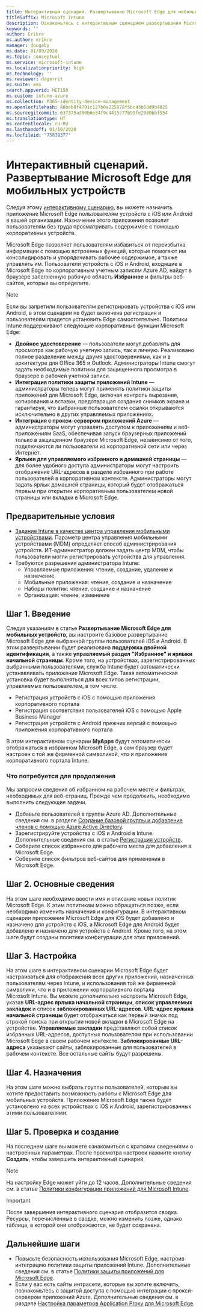 ```yaml
---
title: Интерактивный сценарий. Развертывание Microsoft Edge для мобильных устройств
titleSuffix: Microsoft Intune
description: Ознакомьтесь с интерактивным сценарием развертывания Microsoft Edge для мобильных устройств с портала управления устройствами Microsoft 365.
keywords: ''
author: Erikre
ms.author: erikre
manager: dougeby
ms.date: 01/09/2020
ms.topic: conceptual
ms.service: microsoft-intune
ms.localizationpriority: high
ms.technology: ''
ms.reviewer: dagerrit
ms.suite: ems
search.appverid: MET150
ms.custom: intune-azure
ms.collection: M365-identity-device-management
ms.openlocfilehash: 88beb8f4791c127b0a225878f5bc43b6dd9b4025
ms.sourcegitcommit: 637375a390b6e34f9c4415c77b99fe2980bbf554
ms.translationtype: HT
ms.contentlocale: ru-RU
ms.lasthandoff: 01/10/2020
ms.locfileid: "75839377"
---
```

# <a name="guided-scenario---deploy-microsoft-edge-for-mobile"></a>Интерактивный сценарий. Развертывание Microsoft Edge для мобильных устройств 

Следуя этому [интерактивному сценарию](~/fundamentals/guided-scenarios-overview.md), вы можете назначить приложение Microsoft Edge пользователям устройств с iOS или Android в вашей организации. Назначение этого приложения позволит пользователям без труда просматривать содержимое с помощью корпоративных устройств. 

Microsoft Edge позволяет пользователям избавиться от переизбытка информации с помощью встроенных функций, которые помогают им консолидировать и упорядочивать рабочее содержимое, а также управлять им. Пользователи устройств с iOS и Android, входящие в Microsoft Edge по корпоративным учетным записям Azure AD, найдут в браузере заполненную рабочую область **Избранное** и фильтры веб-сайтов, которые вы определите.

> [!NOTE]
> Если вы запретили пользователям регистрировать устройства с iOS или Android, в этом сценарии не будет включена регистрация и пользователям придется установить Edge самостоятельно.
Политики Intune поддерживают следующие корпоративные функции Microsoft Edge: 

- **Двойное удостоверение** — пользователи могут добавлять для просмотра как рабочую учетную запись, так и личную. Реализовано полное разделение между двумя удостоверениями, как и в архитектуре для Office 365 и Outlook. Администраторы Intune смогут задать необходимые политики для защищенного просмотра в браузере в рабочей учетной записи. 
- **Интеграция политики защиты приложений Intune** — администраторы теперь могут применять политики защиты приложений для Microsoft Edge, включая контроль вырезания, копирования и вставки, предотвращая создания снимков экрана и гарантируя, что выбранные пользователем ссылки открываются исключительно в других управляемых приложениях.
- **Интеграция с прокси-сервером приложений Azure** — администраторы могут управлять доступом к приложениям и веб-приложениям SaaS, обеспечивая запуск браузерных приложений только в защищенном браузере Microsoft Edge, независимо от того, подключаются ли пользователи из корпоративной сети или через Интернет. 
- **Ярлыки для управляемого избранного и домашней страницы** — для более удобного доступа администраторы могут настроить отображение URL-адресов в разделе избранного при работе пользователей в корпоративном контексте. Администраторы могут задать ярлык домашней страницы, который будет отображаться первым при открытии корпоративным пользователем новой страницы или вкладки в Microsoft Edge.

## <a name="prerequisites"></a>Предварительные условия

- [Задание Intune в качестве центра управления мобильными устройствами](mdm-authority-set.md#set-mdm-authority-to-intune). Параметр центра управления мобильными устройствами (MDM) определяет способ администрирования устройств. ИТ-администратор должен задать центр MDM, чтобы пользователи могли регистрировать устройства для управления.
- Требуются разрешения администратора Intune:
    - Управляемые приложения: чтение, создание, удаление и назначение
    - Мобильные приложения: чтение, создание и назначение
    - Наборы политик: чтение, создание и назначение
    - Организация: чтение, изменение

## <a name="step-1---introduction"></a>Шаг 1. Введение

Следуя указаниям в статье **Развертывание Microsoft Edge для мобильных устройств**, вы настроите базовое развертывание Microsoft Edge для выбранной группы пользователей iOS и Android. В этом развертывании будет реализована **поддержка двойной идентификации**, а также **управляемый раздел "Избранное" и ярлыки начальной страницы**. Кроме того, на устройствах, зарегистрированных выбранными пользователями, служба Intune будет автоматически устанавливать приложение Microsoft Edge. Такая автоматическая установка будет выполняться для всех типов регистрации, управляемых пользователем, в том числе: 
- Регистрация устройств с iOS с помощью приложения корпоративного портала 
- Регистрация соответствия пользователей iOS с помощью Apple Business Manager 
- Регистрация устройств с Android прежних версий с помощью приложения корпоративного портала 

В этом интерактивном сценарии **MyApps** будут автоматически отображаться в избранном Microsoft Edge, а сам браузер будет настроен с той же фирменной символикой, что и приложение корпоративного портала Intune. 

### <a name="what-you-will-need-to-continue"></a>Что потребуется для продолжения
Мы запросим сведения об избранном на рабочем месте и фильтрах, необходимых для веб-страниц. Прежде чем продолжить, необходимо выполнить следующие задачи.

- Добавьте пользователей в группы Azure AD. Дополнительные сведения см. в разделе [Создание базовой группы и добавление членов с помощью Azure Active Directory](https://go.microsoft.com/fwlink/?linkid=2102458).
- Зарегистрируйте устройства с iOS и Android в Intune. Дополнительные сведения см. в статье [Регистрация устройств](https://go.microsoft.com/fwlink/?linkid=2102547).
- Соберите список избранного для рабочего места для добавления в Microsoft Edge.
- Соберите список фильтров веб-сайтов для применения в Microsoft Edge.

## <a name="step-2---basics"></a>Шаг 2. Основные сведения

На этом шаге необходимо ввести имя и описание новых политик Microsoft Edge. К этим политикам можно обращаться позже, если необходимо изменить назначения и конфигурации. В интерактивном сценарии приложение Microsoft Edge для iOS будет добавлено и назначено для устройств с iOS, а Microsoft Edge для Android будет добавлено и назначено для устройств с Android. Кроме того, на этом шаге будут созданы политики конфигурации для этих приложений.

## <a name="step-3---configuration"></a>Шаг 3. Настройка

На этом шаге в интерактивном сценарии Microsoft Edge будет настраиваться для отображения всех других приложений, назначенных пользователям через Intune, и использования той же фирменной символики, что и в приложении корпоративного портала Microsoft Intune. Вы можете дополнительно настроить Microsoft Edge, указав **URL-адрес ярлыка начальной страницы**, **список управляемых закладок** и список **заблокированных URL-адресов**. **URL-адрес ярлыка начальной страницы** будет отображаться как первый значок под строкой поиска при открытии новой вкладки в Microsoft Edge на устройстве. **Управляемые закладки** представляют собой список избранных URL-адресов, доступных пользователям при использовании Microsoft Edge в своем рабочем контексте. **Заблокированные URL-адреса** указывают сайты, заблокированные для пользователей в рабочем контексте. Все остальные сайты будут разрешены. 

## <a name="step-4---assignments"></a>Шаг 4. Назначения

На этом шаге можно выбрать группы пользователей, которым вы хотите предоставить возможность работы с Microsoft Edge для мобильных устройств. Приложение Microsoft Edge также будет установлено на всех устройствах с iOS и Android, зарегистрированных этими пользователями.

## <a name="step-5---review--create"></a>Шаг 5. Проверка и создание

На последнем шаге вы можете ознакомиться с краткими сведениями о настроенных параметрах. После просмотра настроек нажмите кнопку **Создать**, чтобы завершить интерактивный сценарий. 

> [!NOTE]
> На настройку Edge может уйти до 12 часов. Дополнительные сведения см. в статье [Политики конфигурации приложений для Microsoft Intune](~/apps/app-configuration-policies-overview.md).

> [!IMPORTANT]
> После завершения интерактивного сценария отобразится сводка. Ресурсы, перечисленные в сводке, можно изменить позже, однако таблица, в которой они отображаются, не будет сохранена.

## <a name="next-steps"></a>Дальнейшие шаги

- Повысьте безопасность использования Microsoft Edge, настроив интеграцию политики защиты приложений Intune. Дополнительные сведения см. в статье [Политики защиты приложений для Microsoft Edge](~/apps/manage-microsoft-edge.md#application-protection-policies-for-microsoft-edge).
- Если у вас есть сайты интрасети, которые вы хотите включить, познакомьтесь с защитой доступа с помощью интеграции с прокси-сервером приложений Azure. Дополнительные сведения см. в разделе [Настройка параметров Application Proxy для Microsoft Edge](~/apps/manage-microsoft-edge.md#configure-application-proxy-settings-for-microsoft-edge).

